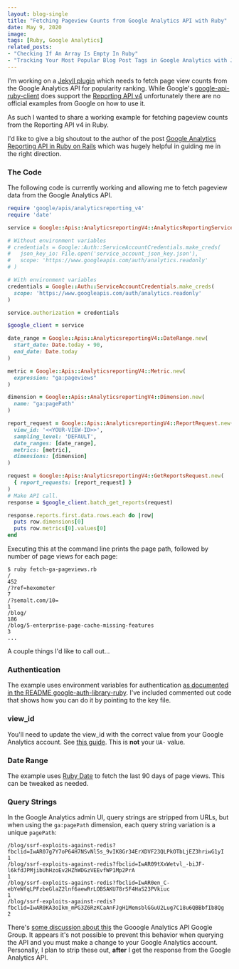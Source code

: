 ```yaml
---
layout: blog-single
title: "Fetching Pageview Counts from Google Analytics API with Ruby"
date: May 9, 2020
image: 
tags: [Ruby, Google Analytics]
related_posts:
- "Checking If An Array Is Empty In Ruby"
- "Tracking Your Most Popular Blog Post Tags in Google Analytics with Jekyll"
---
```


I'm working on a [Jekyll plugin](https://jekyllrb.com/docs/plugins/) which needs to fetch page view counts from the Google Analytics API for popularity ranking. While Google's [google-api-ruby-client](https://github.com/googleapis/google-api-ruby-client) does support the [Reporting API v4](https://developers.google.com/analytics/devguides/reporting/core/v4) unfortunately there are no official examples from Google on how to use it.

As such I wanted to share a working example for fetching pageview counts from the Reporting API v4 in Ruby.

<!-- excerpt_separator -->

<div class="tout tout--secondary">
<p>I'd like to give a big shoutout to the author of the post <a href="https://blog.pixielabs.io/google-analytics-reporting-api-in-ruby-cd44f07f6079">Google Analytics Reporting API in Ruby on Rails</a> which was hugely helpful in guiding me in the right direction.</p>
</div>

### The Code

The following code is currently working and allowing me to fetch pageview data from the Google Analytics API.

```ruby
require 'google/apis/analyticsreporting_v4'
require 'date'

service = Google::Apis::AnalyticsreportingV4::AnalyticsReportingService.new

# Without environment variables
# credentials = Google::Auth::ServiceAccountCredentials.make_creds(
#   json_key_io: File.open('service_account_json_key.json'),
#   scope: 'https://www.googleapis.com/auth/analytics.readonly'
# )

# With environment variables
credentials = Google::Auth::ServiceAccountCredentials.make_creds(
  scope: 'https://www.googleapis.com/auth/analytics.readonly'
)

service.authorization = credentials

$google_client = service

date_range = Google::Apis::AnalyticsreportingV4::DateRange.new(
  start_date: Date.today - 90,
  end_date: Date.today
)

metric = Google::Apis::AnalyticsreportingV4::Metric.new(
  expression: "ga:pageviews"
)

dimension = Google::Apis::AnalyticsreportingV4::Dimension.new(
  name: "ga:pagePath"
)

report_request = Google::Apis::AnalyticsreportingV4::ReportRequest.new(
  view_id: '<<YOUR-VIEW-ID>>',
  sampling_level: 'DEFAULT',
  date_ranges: [date_range],
  metrics: [metric],
  dimensions: [dimension]
)

request = Google::Apis::AnalyticsreportingV4::GetReportsRequest.new(
  { report_requests: [report_request] }
)
# Make API call.
response = $google_client.batch_get_reports(request)

response.reports.first.data.rows.each do |row|
  puts row.dimensions[0]
  puts row.metrics[0].values[0]
end
```

Executing this at the command line prints the page path, followed by number of page views for each page:

```
$ ruby fetch-ga-pageviews.rb
/
452
/?ref=hexometer
7
/?semalt.com/10=
1
/blog/
186
/blog/5-enterprise-page-cache-missing-features
3
...
```

A couple things I'd like to call out...

### Authentication

The example uses environment variables for authentication [as documented in the README google-auth-library-ruby](https://github.com/googleapis/google-auth-library-ruby/blob/9bcac01574d539e281326beaa25d19e07002b525/README.md#example-environment-variables). I've included commented out code that shows how you can do it by pointing to the key file.

### view_id

You'll need to update the view_id with the correct value from your Google Analytics account. See [this guide](https://keyword-hero.com/documentation/finding-your-view-id-in-google-analytics). This is **not** your `UA-` value.

### Date Range

The example uses [Ruby Date](https://ruby-doc.org/stdlib-2.7.1/libdoc/date/rdoc/Date.html) to fetch the last 90 days of page views. This can be tweaked as needed.

### Query Strings

In the Google Analytics admin UI, query strings are stripped from URLs, but when using the `ga:pagePath` dimension, each query string variation is a unique `pagePath`:

```
/blog/ssrf-exploits-against-redis?fbclid=IwAR07g7Y7oP64H7NSvNl5s_9vIK8Gr34ErXDVF23QLPkOTbLjEZ3hriwG1yI
1
/blog/ssrf-exploits-against-redis?fbclid=IwAR09tXxWetvl_-biJF-l6kfdJPMjibUhHzoEv2HZhWDGzVEEvfWP1Mp2PrA
1
/blog/ssrf-exploits-against-redis?fbclid=IwAR0en_C-ebYeWfqLPFzbeGlaZ2lnf6aewRrLOBSAKU78rSF4HaS23PVkiuc
1
/blog/ssrf-exploits-against-redis?fbclid=IwAR0KA3oIkm_mPG3Z6RzKCaAnFJgH1MemsblGGuU2Lug7C18u6QBBbfIb8Qg
2
```

There's [some discussion about this](https://groups.google.com/forum/#!topic/google-analytics-data-export-api/0CFjo6sQPzo) the Gooogle Analytics API Google Group. It appears it's not possible to prevent this behavior when querying the API and you must make a change to your Google Analytics account. Personally, I plan to strip these out, **after** I get the response from the Google Analytics API.

